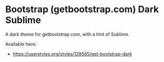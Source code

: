 # Bootstrap (getbootstrap.com) Dark Sublime
A dark theme for getbootstrap.com, with a hint of Sublime.

Available here:
- https://userstyles.org/styles/129565/get-bootstrap-dark
